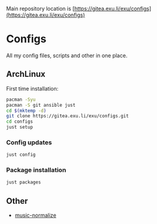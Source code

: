 Main repository location is [https://gitea.exu.li/exu/configs](https://gitea.exu.li/exu/configs)

# Configs

All my config files, scripts and other in one place.  

## ArchLinux

First time installation:  

```sh
pacman -Syu
pacman -S git ansible just
cd $(mktemp -d)
git clone https://gitea.exu.li/exu/configs.git
cd configs
just setup
```

### Config updates

```sh
just config
```

### Package installation

``` sh
just packages
```

## Other

- [music-normalize](./music-normalize)
